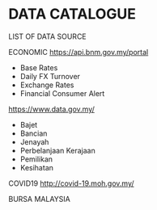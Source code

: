 # DATA CATALOGUE

LIST OF DATA SOURCE

ECONOMIC 
https://api.bnm.gov.my/portal
- Base Rates
- Daily FX Turnover
- Exchange Rates
- Financial Consumer Alert

https://www.data.gov.my/
- Bajet
- Bancian
- Jenayah
- Perbelanjaan Kerajaan
- Pemilikan
- Kesihatan

COVID19
http://covid-19.moh.gov.my/

BURSA MALAYSIA





